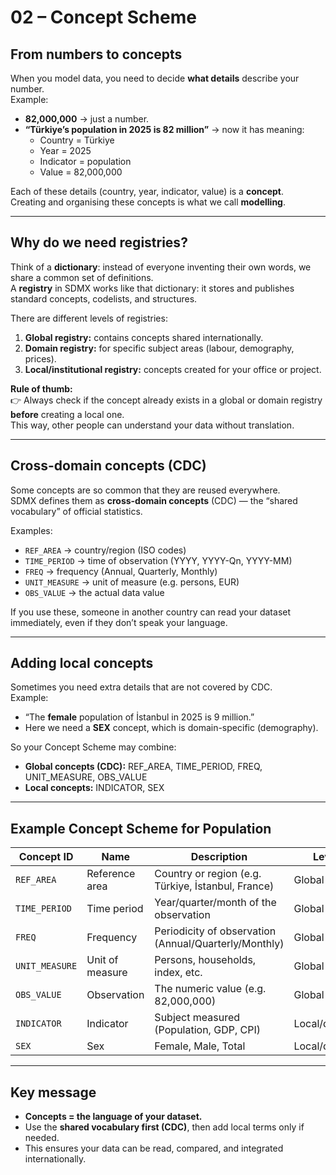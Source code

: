 # 02 – Concept Scheme

## From numbers to concepts

When you model data, you need to decide **what details** describe your number.  
Example:  
- **82,000,000** → just a number.  
- **“Türkiye’s population in 2025 is 82 million”** → now it has meaning:
  - Country = Türkiye
  - Year = 2025
  - Indicator = population
  - Value = 82,000,000

Each of these details (country, year, indicator, value) is a **concept**.  
Creating and organising these concepts is what we call **modelling**.

---

## Why do we need registries?

Think of a **dictionary**: instead of everyone inventing their own words, we share a common set of definitions.  
A **registry** in SDMX works like that dictionary: it stores and publishes standard concepts, codelists, and structures.

There are different levels of registries:
1. **Global registry:** contains concepts shared internationally.  
2. **Domain registry:** for specific subject areas (labour, demography, prices).  
3. **Local/institutional registry:** concepts created for your office or project.

**Rule of thumb:**  
👉 Always check if the concept already exists in a global or domain registry **before** creating a local one.  
This way, other people can understand your data without translation.

---

## Cross-domain concepts (CDC)

Some concepts are so common that they are reused everywhere.  
SDMX defines them as **cross-domain concepts** (CDC) — the “shared vocabulary” of official statistics.

Examples:  
- `REF_AREA` → country/region (ISO codes)  
- `TIME_PERIOD` → time of observation (YYYY, YYYY-Qn, YYYY-MM)  
- `FREQ` → frequency (Annual, Quarterly, Monthly)  
- `UNIT_MEASURE` → unit of measure (e.g. persons, EUR)  
- `OBS_VALUE` → the actual data value  

If you use these, someone in another country can read your dataset immediately, even if they don’t speak your language.

---

## Adding local concepts

Sometimes you need extra details that are not covered by CDC.  
Example:  
- “The **female** population of İstanbul in 2025 is 9 million.”  
- Here we need a **SEX** concept, which is domain-specific (demography).  

So your Concept Scheme may combine:
- **Global concepts (CDC):** REF_AREA, TIME_PERIOD, FREQ, UNIT_MEASURE, OBS_VALUE  
- **Local concepts:** INDICATOR, SEX  

---

## Example Concept Scheme for Population

| Concept ID    | Name             | Description                                           | Level          |
|---------------|------------------|-------------------------------------------------------|----------------|
| `REF_AREA`    | Reference area   | Country or region (e.g. Türkiye, İstanbul, France)    | Global (CDC)   |
| `TIME_PERIOD` | Time period      | Year/quarter/month of the observation                 | Global (CDC)   |
| `FREQ`        | Frequency        | Periodicity of observation (Annual/Quarterly/Monthly) | Global (CDC)   |
| `UNIT_MEASURE`| Unit of measure  | Persons, households, index, etc.                      | Global (CDC)   |
| `OBS_VALUE`   | Observation      | The numeric value (e.g. 82,000,000)                   | Global (CDC)   |
| `INDICATOR`   | Indicator        | Subject measured (Population, GDP, CPI)               | Local/domain   |
| `SEX`         | Sex              | Female, Male, Total                                   | Local/domain   |

---

## Key message

- **Concepts = the language of your dataset.**  
- Use the **shared vocabulary first (CDC)**, then add local terms only if needed.  
- This ensures your data can be read, compared, and integrated internationally.
